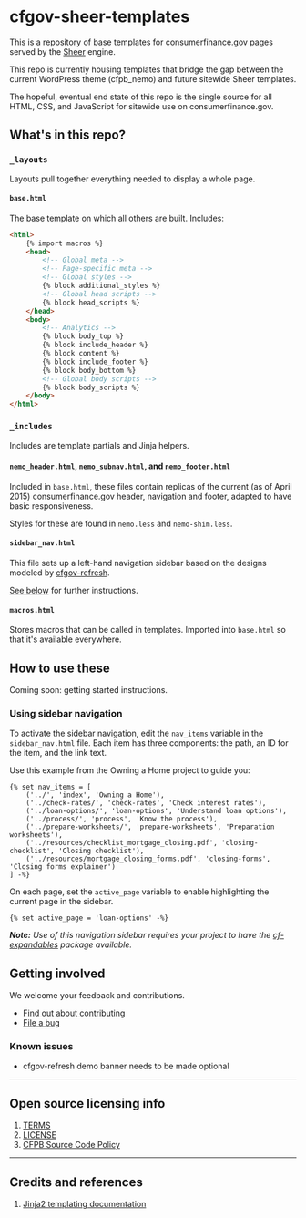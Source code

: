# cfgov-sheer-templates

This is a repository of base templates for consumerfinance.gov pages
served by the [Sheer](https://github.com/cfpb/sheer) engine.

This repo is currently housing templates that bridge the gap between the current
WordPress theme (cfpb_nemo) and future sitewide Sheer templates.

The hopeful, eventual end state of this repo is the single source for all
HTML, CSS, and JavaScript for sitewide use on consumerfinance.gov.


## What's in this repo?

### `_layouts`

Layouts pull together everything needed to display a whole page.

#### `base.html`

The base template on which all others are built. Includes:

```html
<html>
    {% import macros %}
    <head>
        <!-- Global meta -->
        <!-- Page-specific meta -->
        <!-- Global styles -->
        {% block additional_styles %}
        <!-- Global head scripts -->
        {% block head_scripts %}
    </head>
    <body>
        <!-- Analytics -->
        {% block body_top %}
        {% block include_header %}
        {% block content %}
        {% block include_footer %}
        {% block body_bottom %}
        <!-- Global body scripts -->
        {% block body_scripts %}
    </body>
</html>
```

### `_includes`

Includes are template partials and Jinja helpers.

#### `nemo_header.html`, `nemo_subnav.html`, and `nemo_footer.html`

Included in `base.html`, these files contain replicas of the current
(as of April 2015) consumerfinance.gov header, navigation and footer,
adapted to have basic responsiveness.

Styles for these are found in `nemo.less` and `nemo-shim.less`.

#### `sidebar_nav.html`

This file sets up a left-hand navigation sidebar based on the designs modeled
by [cfgov-refresh](https://github.com/cfpb/cfgov-refresh).

[See below](#using-sidebar-navigation) for further instructions.

#### `macros.html`

Stores macros that can be called in templates.
Imported into `base.html` so that it's available everywhere.


## How to use these

Coming soon: getting started instructions.


### Using sidebar navigation

To activate the sidebar navigation, edit the `nav_items` variable in the
`sidebar_nav.html` file.
Each item has three components: the path, an ID for the item, and the link text.

Use this example from the Owning a Home project to guide you:

```jinja
{% set nav_items = [
    ('../', 'index', 'Owning a Home'),
    ('../check-rates/', 'check-rates', 'Check interest rates'),
    ('../loan-options/', 'loan-options', 'Understand loan options'),
    ('../process/', 'process', 'Know the process'),
    ('../prepare-worksheets/', 'prepare-worksheets', 'Preparation worksheets'),
    ('../resources/checklist_mortgage_closing.pdf', 'closing-checklist', 'Closing checklist'),
    ('../resources/mortgage_closing_forms.pdf', 'closing-forms', 'Closing forms explainer')
] -%}
```

On each page, set the `active_page` variable to enable highlighting the current
page in the sidebar.

```jinja
{% set active_page = 'loan-options' -%}
```

_**Note:** Use of this navigation sidebar requires your project to have the
[cf-expandables](https://github.com/cfpb/cf-expandables) package available._


## Getting involved

We welcome your feedback and contributions.

- [Find out about contributing](CONTRIBUTING.md)
- [File a bug](https://github.com/cfpb/cfgov-sheer-templates/issues/new?body=%23%23%20URL%0D%0D%0D%23%23%20Actual%20Behavior%0D%0D%0D%23%23%20Expected%20Behavior%0D%0D%0D%23%23%20Steps%20to%20Reproduce%0D%0D%0D%23%23%20Screenshot&labels=bug)

### Known issues

- cfgov-refresh demo banner needs to be made optional


----

## Open source licensing info
1. [TERMS](TERMS.md)
2. [LICENSE](LICENSE)
3. [CFPB Source Code Policy](https://github.com/cfpb/source-code-policy/)


----

## Credits and references

1. [Jinja2 templating documentation](http://jinja.pocoo.org/docs/)
